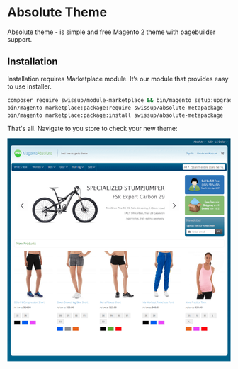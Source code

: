 # Absolute Theme

Absolute theme - is simple and free Magento 2 theme with pagebuilder support.

## Installation

Installation requires Marketplace module. It’s our module that provides easy to
use installer.

```bash
composer require swissup/module-marketplace && bin/magento setup:upgrade
bin/magento marketplace:package:require swissup/absolute-metapackage
bin/magento marketplace:package:install swissup/absolute-metapackage
```

That's all. Navigate to you store to check your new theme:

![Homepage Screenshot](https://raw.githubusercontent.com/swissup/theme-frontend-absolute/master/media/preview.png)
